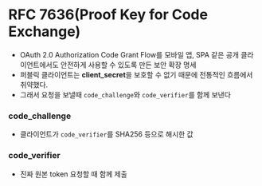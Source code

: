 # RFC 7636(Proof Key for Code Exchange)
- OAuth 2.0 Authorization Code Grant Flow를 모바일 앱, SPA 같은 공개 클라이언트에서도 안전하게 사용할 수 있도록 만든 보안 확장 명세
- 퍼블릭 클라이언트는 **client_secret**을 보호할 수 없기 때문에 전통적인 흐름에서 취약했다.
- 그래서 요청을 보낼때 `code_challenge`와 `code_verifier`를 함께 보낸다
### code_challenge
- 클라이언트가 `code_verifier`를 SHA256 등으로 해시한 값
### code_verifier
- 진짜 원본 token 요청할 때 함께 제출